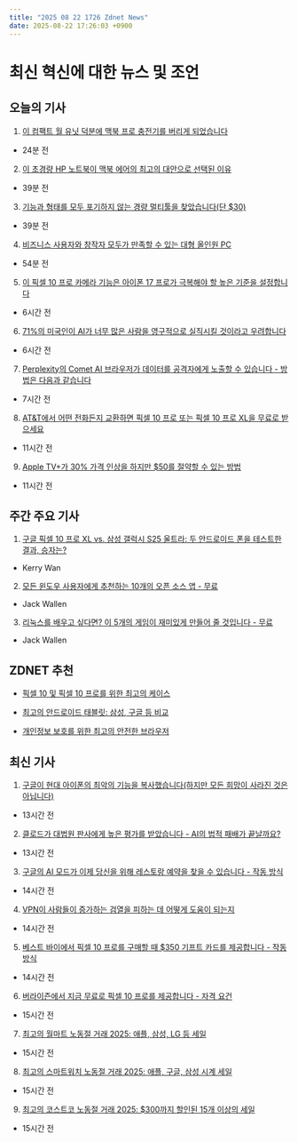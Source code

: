 ```yaml
---
title: "2025 08 22 1726 Zdnet News"
date: 2025-08-22 17:26:03 +0900
---
```


# 최신 혁신에 대한 뉴스 및 조언
## 오늘의 기사 

1. [이 컴팩트 월 유닛 덕분에 맥북 프로 충전기를 버리게 되었습니다](https://www.zdnet.com/article/this-compact-wall-unit-made-me-ditch-my-macbook-pro-charger-for-good/)  
- 24분 전 

2. [이 초경량 HP 노트북이 맥북 에어의 최고의 대안으로 선택된 이유](https://www.zdnet.com/article/why-this-ultraportable-hp-laptop-is-my-pick-for-best-macbook-air-alternative/)  
- 39분 전 

3. [기능과 형태를 모두 포기하지 않는 경량 멀티툴을 찾았습니다(단 $30)](https://www.zdnet.com/home-and-office/finally-i-found-a-lightweight-multitool-that-doesnt-sacrifice-function-for-form-and-its-just-30/)  
- 39분 전 

4. [비즈니스 사용자와 창작자 모두가 만족할 수 있는 대형 올인원 PC](https://www.zdnet.com/article/finally-a-big-screen-all-in-one-pc-that-business-users-and-creatives-will-both-appreciate/)  
- 54분 전 

5. [이 픽셀 10 프로 카메라 기능은 아이폰 17 프로가 극복해야 할 높은 기준을 설정합니다](https://www.zdnet.com/article/this-pixel-10-pro-camera-feature-sets-a-high-bar-for-the-iphone-17-pro-to-beat/)  
- 6시간 전 

6. [71%의 미국인이 AI가 너무 많은 사람을 영구적으로 실직시킬 것이라고 우려합니다](https://www.zdnet.com/article/71-of-americans-fear-that-ai-will-put-too-many-people-out-of-work-permanently/)  
- 6시간 전 

7. [Perplexity의 Comet AI 브라우저가 데이터를 공격자에게 노출할 수 있습니다 - 방법은 다음과 같습니다](https://www.zdnet.com/article/perplexitys-comet-ai-browser-could-expose-your-data-to-attackers-heres-how/)  
- 7시간 전 

8. [AT&T에서 어떤 전화든지 교환하면 픽셀 10 프로 또는 픽셀 10 프로 XL을 무료로 받으세요](https://www.zdnet.com/article/get-a-free-pixel-10-pro-or-pixel-10-pro-xl-when-you-trade-in-any-phone-at-at-t/)  
- 11시간 전 

9. [Apple TV+가 30% 가격 인상을 하지만 $50를 절약할 수 있는 방법](https://www.zdnet.com/article/apple-tv-gets-a-30-price-hike-when-it-takes-effect-and-how-to-save-50/)  
- 11시간 전 

## 주간 주요 기사 

1. [구글 픽셀 10 프로 XL vs. 삼성 갤럭시 S25 울트라: 두 안드로이드 폰을 테스트한 결과, 승자는?](https://www.zdnet.com/article/google-pixel-10-pro-xl-vs-samsung-galaxy-s25-ultra-review/)  
- Kerry Wan 

2. [모든 윈도우 사용자에게 추천하는 10개의 오픈 소스 앱 - 무료](https://www.zdnet.com/article/10-open-source-apps-i-recommend-every-windows-user-download-for-free/)  
- Jack Wallen 

3. [리눅스를 배우고 싶다면? 이 5개의 게임이 재미있게 만들어 줄 것입니다 - 무료](https://www.zdnet.com/article/want-to-learn-linux-these-5-games-make-it-fun-and-theyre-free/)  
- Jack Wallen 

## ZDNET 추천  
- [픽셀 10 및 픽셀 10 프로를 위한 최고의 케이스](https://www.zdnet.com/article/best-google-pixel-10-cases/)  

- [최고의 안드로이드 태블릿: 삼성, 구글 등 비교](https://www.zdnet.com/article/best-android-tablet/)  
- [개인정보 보호를 위한 최고의 안전한 브라우저](https://www.zdnet.com/article/best-browser-for-privacy/)  

## 최신 기사 

1. [구글이 현대 아이폰의 최악의 기능을 복사했습니다(하지만 모든 희망이 사라진 것은 아닙니다)](https://www.zdnet.com/article/google-just-copied-the-worst-feature-of-modern-iphones-but-not-all-hope-is-lost/)  
- 13시간 전 

2. [클로드가 대법원 판사에게 높은 평가를 받았습니다 - AI의 법적 패배가 끝날까요?](https://www.zdnet.com/article/claude-wins-high-praise-from-a-supreme-court-justice-is-ais-legal-losing-streak-over/)  
- 13시간 전 

3. [구글의 AI 모드가 이제 당신을 위해 레스토랑 예약을 찾을 수 있습니다 - 작동 방식](https://www.zdnet.com/article/googles-ai-mode-can-now-find-restaurant-reservations-for-you-how-it-works/)  
- 14시간 전 

4. [VPN이 사람들이 증가하는 검열을 피하는 데 어떻게 도움이 되는지](https://www.zdnet.com/article/how-vpns-are-helping-people-evade-increased-censorship-and-much-more/)  
- 14시간 전 

5. [베스트 바이에서 픽셀 10 프로를 구매할 때 $350 기프트 카드를 제공합니다 - 작동 방식](https://www.zdnet.com/article/best-buy-will-give-you-a-350-gift-card-when-to-buy-a-pixel-10-pro-how-it-works/)  
- 14시간 전 

6. [버라이즌에서 지금 무료로 픽셀 10 프로를 제공합니다 - 자격 요건](https://www.zdnet.com/article/verizon-will-give-you-a-free-google-pixel-10-pro-right-now-how-to-qualify/)  
- 15시간 전 

7. [최고의 월마트 노동절 거래 2025: 애플, 삼성, LG 등 세일](https://www.zdnet.com/article/best-walmart-labor-day-deals-2025/)  
- 15시간 전 

8. [최고의 스마트워치 노동절 거래 2025: 애플, 구글, 삼성 시계 세일](https://www.zdnet.com/article/best-smartwatch-labor-day-deals-2025/)  
- 15시간 전 

9. [최고의 코스트코 노동절 거래 2025: $300까지 할인된 15개 이상의 세일](https://www.zdnet.com/article/best-costco-labor-day-deals-2025/)  
- 15시간 전